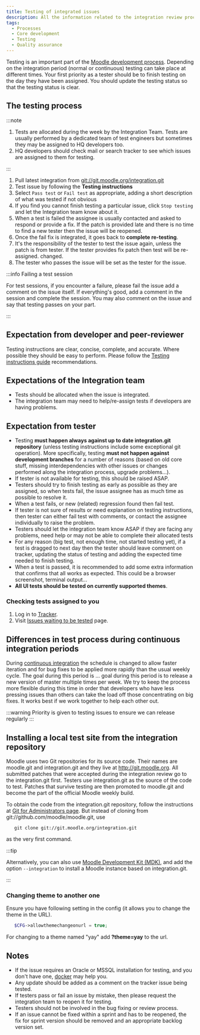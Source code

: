 ```yaml
---
title: Testing of integrated issues
description: All the information related to the integration review process during the Moodle development.
tags:
  - Processes
  - Core development
  - Testing
  - Quality assurance
---
```


Testing is an important part of the [Moodle development process](/general/development/process).
Depending on the integration period (normal or continuous) testing can take place at different times.
Your first priority as a tester should be to finish testing on the day they have been assigned. You should update the testing status so that the testing status is clear.

## The testing process

:::note

1. Tests are allocated during the week by the Integration Team. Tests are usually performed by a dedicated team of test engineers but sometimes they may be assigned to HQ developers too.
2. HQ developers should check mail or search tracker to see which issues are assigned to them for testing.

:::

1. Pull latest integration from [git://git.moodle.org/integration.git](git://git.moodle.org/integration.git)
2. Test issue by following the **Testing instructions**
3. Select `Pass test` or `Fail test` as appropriate, adding a short description of what was tested if not obvious
4. If you find you cannot finish testing a particular issue, click `Stop testing` and let the Integration team know about it.
5. When a test is failed the assignee is usually contacted and asked to respond or provide a fix. If the patch is provided late and there is no time to find a new tester then the issue will be reopened.
6. Once the fail fix is integrated, it goes back to **complete re-testing**.
7. It's the responsibility of the tester to test the issue again, unless the patch is from tester. If the tester provides fix patch then test will be re-assigned.
changed.
8. The tester who passes the issue will be set as the tester for the issue.

:::info Failing a test session

For test sessions, if you encounter a failure, please fail the issue add a comment on the issue itself. If everything's good, add a comment in the session and complete the session. You may also comment on the issue and say that testing passes on your part.

:::

## Expectation from developer and peer-reviewer

Testing instructions are clear, concise, complete, and accurate. Where possible they should be easy to perform. Please follow the [Testing instructions guide](./guide) recommendations.

## Expectations of the Integration team

- Tests should be allocated when the issue is integrated.
- The integration team may need to help/re-assign tests if developers are having problems.

## Expectation from tester

- Testing **must happen always against up to date integration.git repository** (unless testing instructions include some exceptional git operation). More specifically, testing **must not happen against development branches** for a number of reasons (based on old core stuff, missing interdependencies with other issues or changes performed along the integration process, upgrade problems...).
- If tester is not available for testing, this should be raised ASAP.
- Testers should try to finish testing as early as possible as they are assigned, so when tests fail, the issue assignee has as much time as possible to resolve it.
- When a test fails, or new (related) regression found then fail test.
- If tester is not sure of results or need explanation on testing instructions, then tester can either fail test with comments, or contact the assignee individually to raise the problem.
- Testers should let the integration team know ASAP if they are facing any problems, need help or may not be able to complete their allocated tests
- For any reason (big test, not enough time, not started testing yet), if a test is dragged to next day then the tester should leave comment on tracker, updating the status of testing and adding the expected time needed to finish testing.
- When a test is passed, it is recommended to add some extra information that confirms that all works as expected. This could be a browser screenshot, terminal output...
- **All UI tests should be tested on currently supported themes**.

### Checking tests assigned to you

1. Log in to [Tracker](https://tracker.moodle.org/).
2. Visit [Issues waiting to be tested](https://tracker.moodle.org/issues/?filter=11801&jql=project%20%3D%20MDL%20AND%20Tester%20%3D%20currentUser()%20AND%20status%20%3D%20%22Waiting%20for%20testing%22) page.

## Differences in test process during continuous integration periods

During [continuous integration](/general/development/process/integration-review#during-continuous-integrationfreezeqa-period) the schedule is changed to allow faster iteration and for bug fixes to be applied more rapidly than the usual weekly cycle. The goal during this period is ...
goal during this period is to release a new version of master multiple times per week. We try to keep the process more flexible during this time in order that developers who have less pressing issues than others can take the load off those concentrating on big fixes. It works best if we work together to help each other out.

:::warning
Priority is given to testing issues to ensure we can release regularly
:::

## Installing a local test site from the integration repository

Moodle uses two Git repositories for its source code. Their names are moodle.git and integration.git and they live at http://git.moodle.org. All submitted patches that were accepted during the integration review go to the integration.git first. Testers use integration.git as the source of the code to test. Patches that survive testing are then promoted to moodle.git and become the part of the official Moodle weekly build.

To obtain the code from the integration.git repository, follow the instructions at [Git for Administrators page](https://docs.moodle.org/dev/Git_for_Administrators_page). But instead of cloning from git://github.com/moodle/moodle.git, use

```git
   git clone git://git.moodle.org/integration.git
```

as the very first command.

:::tip

Alternatively, you can also use [Moodle Development Kit (MDK)](https://docs.moodle.org/dev/Moodle_Development_kit), and add the option `--integration` to install a Moodle instance based on integration.git.

:::

### Changing theme to another one

Ensure you have following setting in the config (it allows you to change the theme in the URL).

```php
   $CFG->allowthemechangeonurl = true;
```

For changing to a theme named "yay" add **?theme=yay** to the url.

## Notes

- If the issue requires an Oracle or MSSQL installation for testing, and you don't have one, [docker](/docs/gettingstarted/quickstart#docker) may help you.
- Any update should be added as a comment on the tracker issue being tested.
- If testers pass or fail an issue by mistake, then please request the integration team to reopen it for testing.
- Testers should not be involved in the bug fixing or review process.
- If an issue cannot be fixed within a sprint and has to be reopened, the fix for sprint version should be removed and an appropriate backlog version set.
